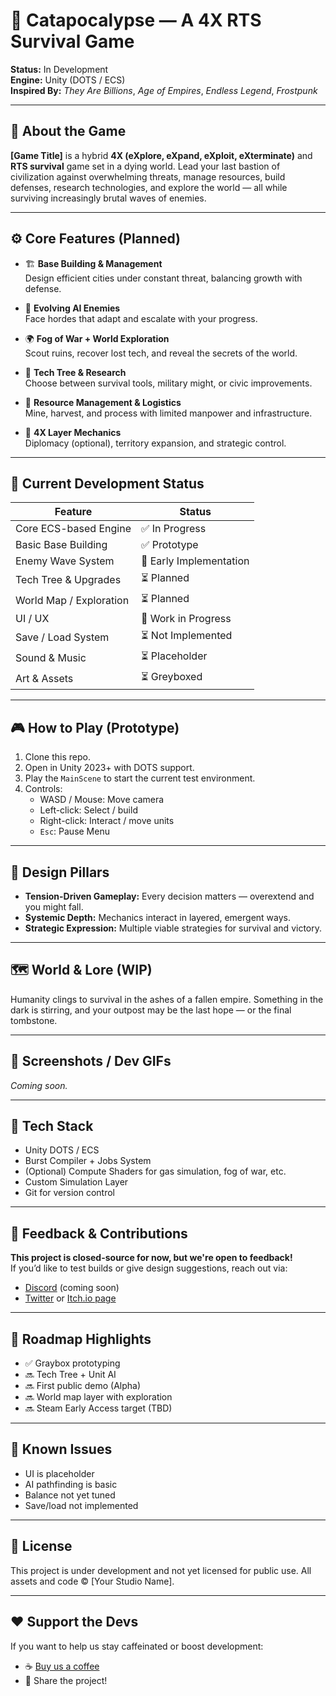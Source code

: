 # 🏰 Catapocalypse — A 4X RTS Survival Game

**Status:** In Development  
**Engine:** Unity (DOTS / ECS)  
**Inspired By:** *They Are Billions*, *Age of Empires*, *Endless Legend*, *Frostpunk*

---

## 📜 About the Game

**[Game Title]** is a hybrid **4X (eXplore, eXpand, eXploit, eXterminate)** and **RTS survival** game set in a dying world. Lead your last bastion of civilization against overwhelming threats, manage resources, build defenses, research technologies, and explore the world — all while surviving increasingly brutal waves of enemies.

---

## ⚙️ Core Features (Planned)

- 🏗️ **Base Building & Management**  
  Design efficient cities under constant threat, balancing growth with defense.

- 🧠 **Evolving AI Enemies**  
  Face hordes that adapt and escalate with your progress.

- 🌍 **Fog of War + World Exploration**  
  Scout ruins, recover lost tech, and reveal the secrets of the world.

- 🔬 **Tech Tree & Research**  
  Choose between survival tools, military might, or civic improvements.

- 🧱 **Resource Management & Logistics**  
  Mine, harvest, and process with limited manpower and infrastructure.

- 🧭 **4X Layer Mechanics**  
  Diplomacy (optional), territory expansion, and strategic control.

---

## 🧪 Current Development Status

| Feature                     | Status     |
|----------------------------|------------|
| Core ECS-based Engine      | ✅ In Progress |
| Basic Base Building        | ✅ Prototype |
| Enemy Wave System          | 🚧 Early Implementation |
| Tech Tree & Upgrades       | ⏳ Planned |
| World Map / Exploration    | ⏳ Planned |
| UI / UX                    | 🚧 Work in Progress |
| Save / Load System         | ⏳ Not Implemented |
| Sound & Music              | ⏳ Placeholder |
| Art & Assets               | ⏳ Greyboxed |

---

## 🎮 How to Play (Prototype)

1. Clone this repo.
2. Open in Unity 2023+ with DOTS support.
3. Play the `MainScene` to start the current test environment.
4. Controls:
   - WASD / Mouse: Move camera
   - Left-click: Select / build
   - Right-click: Interact / move units
   - `Esc`: Pause Menu

---

## 🧠 Design Pillars

- **Tension-Driven Gameplay:** Every decision matters — overextend and you might fall.
- **Systemic Depth:** Mechanics interact in layered, emergent ways.
- **Strategic Expression:** Multiple viable strategies for survival and victory.

---

## 🗺️ World & Lore (WIP)

Humanity clings to survival in the ashes of a fallen empire. Something in the dark is stirring, and your outpost may be the last hope — or the final tombstone.

---

## 📸 Screenshots / Dev GIFs

*Coming soon.*

---

## 🔧 Tech Stack

- Unity DOTS / ECS
- Burst Compiler + Jobs System
- (Optional) Compute Shaders for gas simulation, fog of war, etc.
- Custom Simulation Layer
- Git for version control

---

## 💬 Feedback & Contributions

**This project is closed-source for now, but we're open to feedback!**  
If you’d like to test builds or give design suggestions, reach out via:

- [Discord](#) (coming soon)
- [Twitter](#) or [Itch.io page](#)

---

## 📅 Roadmap Highlights

- ✅ Graybox prototyping
- 🔜 Tech Tree + Unit AI
- 🔜 First public demo (Alpha)
- 🔜 World map layer with exploration
- 🔜 Steam Early Access target (TBD)

---

## 🧩 Known Issues

- UI is placeholder
- AI pathfinding is basic
- Balance not yet tuned
- Save/load not implemented

---

## 📃 License

This project is under development and not yet licensed for public use. All assets and code © [Your Studio Name].

---

## ❤️ Support the Devs

If you want to help us stay caffeinated or boost development:
- ☕ [Buy us a coffee](#)
- 💬 Share the project!